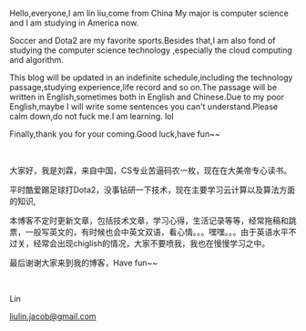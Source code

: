 
Hello,everyone,I am lin liu,come from China My major is computer science and I am studying in America now.

Soccer and Dota2 are my favorite sports.Besides that,I am also fond of studying the computer science technology ,especially the cloud computing and algorithm.

This blog will be updated in an indefinite schedule,including the technology passage,studying experience,life record and so on.The passage will be written in English,sometimes both in English and Chinese.Due to my poor English,maybe I will write some sentences you can't understand.Please calm down,do not fuck me.I am learning. lol

Finally,thank you for your coming.Good luck,have fun~~

&nbsp;

大家好，我是刘霖，来自中国，CS专业苦逼码农一枚，现在在大美帝专心读书。

平时酷爱踢足球打Dota2，没事钻研一下技术，现在主要学习云计算以及算法方面的知识,

本博客不定时更新文章，包括技术文章，学习心得，生活记录等等，经常拖稿和跳票，一般写英文的，有时候也会中英文双语，看心情。。。嘿嘿。。。由于英语水平不过关，经常会出现chiglish的情况，大家不要喷我，我也在慢慢学习之中。

最后谢谢大家来到我的博客，Have fun~~

&nbsp;

Lin

liulin.jacob@gmail.com
